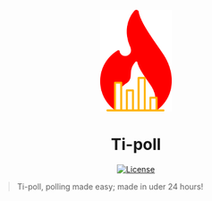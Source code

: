 <p align="center">
	<a>
		<img width="128px" src="./Ti-poll/Ti-poll/Assets/Ti-poll.svg?sanitize=true" alt="MUSLY" />
		<h1 align="center">
			Ti-poll
		</h1>
	</a>
</p>


<p align="center">
	<a href="./LICENSE">
		<img src="https://img.shields.io/badge/License-MIT-brightgreen.svg" alt="License">
	</a>
</p>

> Ti-poll, polling made easy; made in uder 24 hours!
